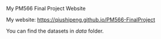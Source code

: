 My PM566 Final Project Website

My website: https://qiushipeng.github.io/PM566-FinalProject

You can find the datasets in *data* folder.